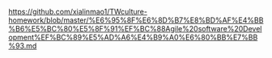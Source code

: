 https://github.com/xialinmao1/TWculture-homework/blob/master/%E6%95%8F%E6%8D%B7%E8%BD%AF%E4%BB%B6%E5%BC%80%E5%8F%91%EF%BC%88Agile%20software%20Development%EF%BC%89%E5%AD%A6%E4%B9%A0%E6%80%BB%E7%BB%93.md